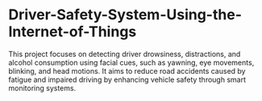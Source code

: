# Driver-Safety-System-Using-the-Internet-of-Things
This project focuses on detecting driver drowsiness, distractions, and alcohol consumption using facial cues, such as yawning, eye movements, blinking, and head motions. It aims to reduce road accidents caused by fatigue and impaired driving by enhancing vehicle safety through smart monitoring systems.
